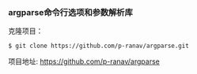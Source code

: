 ### argparse命令行选项和参数解析库

克隆项目：
```
$ git clone https://github.com/p-ranav/argparse.git
```

项目地址: <https://github.com/p-ranav/argparse>
